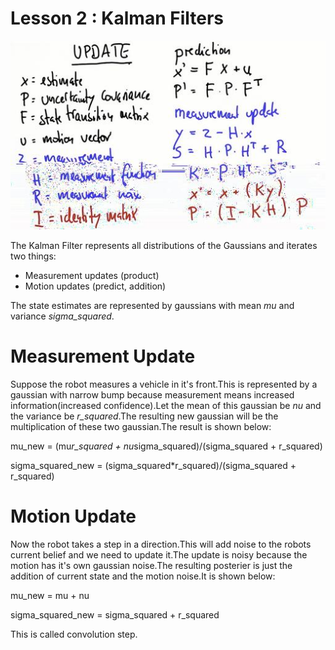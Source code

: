 # Lesson 2 : Kalman Filters

![kalmanfilter-updates](../images/kalman-filter.jpeg)

The   Kalman   Filter   represents   all distributions   of   the   Gaussians   and  iterates two things:
* Measurement updates (product)
* Motion updates (predict, addition)

The state estimates are represented by gaussians with mean *mu* and variance *sigma_squared*.

# Measurement Update

Suppose the robot measures a vehicle in it's front.This is represented by a gaussian with narrow bump because measurement means increased information(increased confidence).Let the mean of this gaussian be *nu* and the variance be *r_squared*.The resulting new gaussian will be the multiplication of these two gaussian.The result is shown below:

mu_new = (mu*r_squared + nu*sigma_squared)/(sigma_squared + r_squared)

sigma_squared_new = (sigma_squared*r_squared)/(sigma_squared +  r_squared)

# Motion Update

Now the robot takes a step in a direction.This will add noise to the robots current belief and we need to update it.The update is noisy because the motion has it's own gaussian noise.The resulting posterier is just the addition of current state and the motion noise.It is shown below:

mu_new = mu + nu

sigma_squared_new = sigma_squared + r_squared

This is called convolution step.
